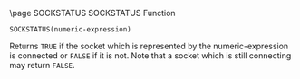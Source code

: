 \page SOCKSTATUS SOCKSTATUS Function
```basic
SOCKSTATUS(numeric-expression)
```
Returns `TRUE` if the socket which is represented by the numeric-expression is connected or `FALSE` if it is not. Note that a socket which is still connecting may return `FALSE`.

